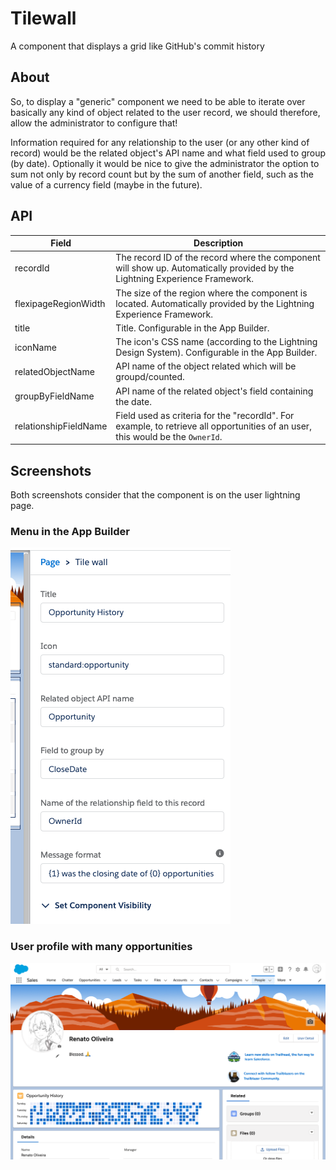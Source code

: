 # Tilewall

A component that displays a grid like GitHub's commit history

## About

So, to display a "generic" component we need to be able to iterate over basically any kind of object related to the user record, we should therefore, allow the administrator to configure that!

Information required for any relationship to the user (or any other kind of record) would be the related object's API name and what field used to group (by date). Optionally it would be nice to give the administrator the option to sum not only by record count but by the sum of another field, such as the value of a currency field (maybe in the future).

## API

|Field|Description|
|---|---|
|recordId|The record ID of the record where the component will show up. Automatically provided by the Lightning Experience Framework.|
|flexipageRegionWidth|The size of the region where the component is located. Automatically provided by the Lightning Experience Framework.|
|title|Title. Configurable in the App Builder.|
|iconName|The icon's CSS name (according to the Lightning Design System). Configurable in the App Builder.|
|relatedObjectName|API name of the object related which will be groupd/counted.|
|groupByFieldName|API name of the related object's field containing the date.|
|relationshipFieldName|Field used as criteria for the "recordId". For example, to retrieve all opportunities of an user, this would be the `OwnerId`.|

## Screenshots

Both screenshots consider that the component is on the user lightning page.

### Menu in the App Builder

![](images/menu.png)

### User profile with many opportunities

![](images/print.png)
